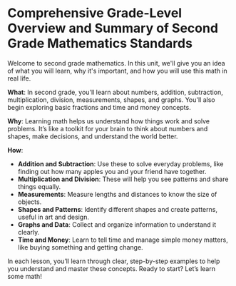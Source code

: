 # Comprehensive Grade-Level Overview and Summary of Second Grade Mathematics Standards

Welcome to second grade mathematics. In this unit, we'll give you an idea of what you will learn, why it's important, and how you will use this math in real life.

**What**: In second grade, you'll learn about numbers, addition, subtraction, multiplication, division, measurements, shapes, and graphs. You'll also begin exploring basic fractions and time and money concepts.

**Why**: Learning math helps us understand how things work and solve problems. It’s like a toolkit for your brain to think about numbers and shapes, make decisions, and understand the world better.

**How**: 
- **Addition and Subtraction**: Use these to solve everyday problems, like finding out how many apples you and your friend have together.
- **Multiplication and Division**: These will help you see patterns and share things equally.
- **Measurements**: Measure lengths and distances to know the size of objects.
- **Shapes and Patterns**: Identify different shapes and create patterns, useful in art and design.
- **Graphs and Data**: Collect and organize information to understand it clearly.
- **Time and Money**: Learn to tell time and manage simple money matters, like buying something and getting change.

In each lesson, you’ll learn through clear, step-by-step examples to help you understand and master these concepts. Ready to start? Let’s learn some math!